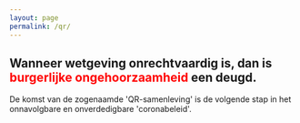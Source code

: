 ```yaml
---
layout: page
permalink: /qr/
---
```

## **Wanneer wetgeving onrechtvaardig is, dan is <font color="red">burgerlijke ongehoorzaamheid</font> een deugd.**
De komst van de zogenaamde 'QR-samenleving' is de volgende stap in het onnavolgbare en onverdedigbare 'coronabeleid'. 

